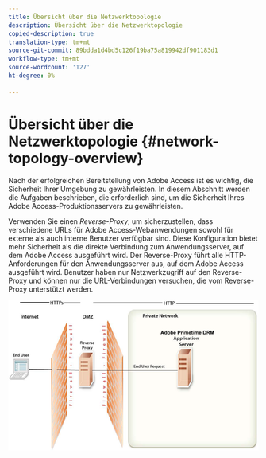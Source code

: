 ```yaml
---
title: Übersicht über die Netzwerktopologie
description: Übersicht über die Netzwerktopologie
copied-description: true
translation-type: tm+mt
source-git-commit: 89bdda1d4bd5c126f19ba75a819942df901183d1
workflow-type: tm+mt
source-wordcount: '127'
ht-degree: 0%

---
```



# Übersicht über die Netzwerktopologie {#network-topology-overview}

Nach der erfolgreichen Bereitstellung von Adobe Access ist es wichtig, die Sicherheit Ihrer Umgebung zu gewährleisten. In diesem Abschnitt werden die Aufgaben beschrieben, die erforderlich sind, um die Sicherheit Ihres Adobe Access-Produktionsservers zu gewährleisten.

Verwenden Sie einen *Reverse-Proxy*, um sicherzustellen, dass verschiedene URLs für Adobe Access-Webanwendungen sowohl für externe als auch interne Benutzer verfügbar sind. Diese Konfiguration bietet mehr Sicherheit als die direkte Verbindung zum Anwendungsserver, auf dem Adobe Access ausgeführt wird. Der Reverse-Proxy führt alle HTTP-Anforderungen für den Anwendungsserver aus, auf dem Adobe Access ausgeführt wird. Benutzer haben nur Netzwerkzugriff auf den Reverse-Proxy und können nur die URL-Verbindungen versuchen, die vom Reverse-Proxy unterstützt werden.

<!--<a id="fig-frx-dcg-44"></a>-->

![](assets/AdobeAccess_4_SecureDeployment_web.png)

